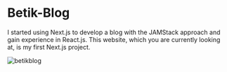 # Betik-Blog

I started using Next.js to develop a blog with the JAMStack approach and gain experience in React.js. This website, which you are currently looking at, is my first Next.js project.

![betikblog](https://i.hizliresim.com/t6sbJd.png)
